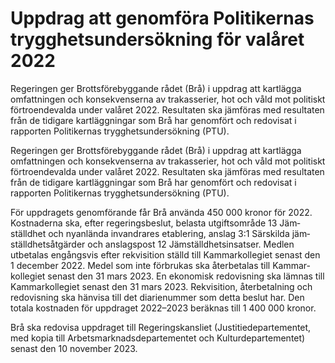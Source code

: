 # Uppdrag att genomföra Politikernas trygghetsundersökning för valåret 2022

Regeringen ger Brotts­för­ebyggande rådet (Brå) i uppdrag att kart­lägga omfatt­ningen och konse­kvenserna av trakas­serier, hot och våld mot politiskt förtroende­valda under valåret 2022. Resultaten ska jämföras med resultaten från de tidigare kart­läggningar som Brå har genom­fört och redo­visat i rapporten Politikernas trygg­hets­under­sökning (PTU).

Regeringen ger Brotts­för­ebyggande rådet (Brå) i uppdrag att kart­lägga omfatt­ningen och konse­kvenserna av trakas­serier, hot och våld mot politiskt förtroende­valda under valåret 2022. Resultaten ska jämföras med resultaten från de tidigare kart­läggningar som Brå har genom­fört och redo­visat i rapporten Politikernas trygg­hets­under­sökning (PTU).

För upp­dragets genom­förande får Brå använda 450 000 kronor för 2022. Kost­naderna ska, efter regerings­beslut, belasta utgifts­område 13 Jäm­ställdhet och nyan­lända invandrares etable­ring, anslag 3:1 Särskilda jäm­ställd­hets­åtgärder och anslags­post 12 Jäm­ställd­hets­insatser. Medlen utbetalas engångs­vis efter rekvisi­tion ställd till Kammar­kollegiet senast den 1 december 2022. Medel som inte förbrukas ska åter­betalas till Kam­mar­kollegiet senast den 31 mars 2023. En ekonomisk redo­visning ska lämnas till Kammar­kollegiet senast den 31 mars 2023. Rekvisi­tion, åter­betal­ning och redo­visning ska hänvisa till det diarie­nummer som detta beslut har. Den totala kost­naden för upp­draget 2022–2023 beräknas till 1 400 000 kronor.

Brå ska redovisa uppdraget till Regerings­kansliet (Justitie­departe­mentet, med kopia till Arbets­marknads­departe­mentet och Kultur­departe­mentet) senast den 10 november 2023.
